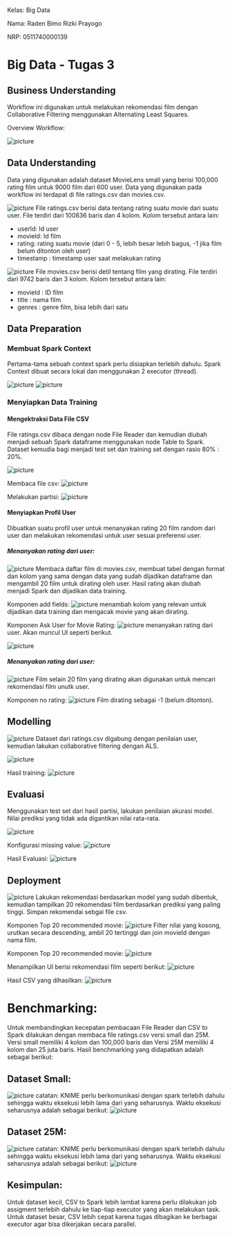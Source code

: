 Kelas: Big Data

Nama: Raden Bimo Rizki Prayogo

NRP: 0511740000139

# Big Data - Tugas 3

## Business Understanding
Workflow ini digunakan untuk melakukan rekomendasi film dengan Collaborative Filtering menggunakan Alternating Least Squares.

Overview Workflow:

![picture](/img/overview.PNG)

## Data Understanding

Data yang digunakan adalah dataset MovieLens small yang berisi 100,000 rating film untuk 9000 film dari 600 user. Data yang digunakan pada workflow ini terdapat di file ratings.csv dan movies.csv.

![picture](/img/ratings_csv.PNG)
File ratings.csv berisi data tentang rating suatu movie dari suatu user. File terdiri dari 100836 baris dan 4 kolom. Kolom tersebut antara lain:

* userId: Id user
* movieId: Id film
* rating: rating suatu movie (dari 0 - 5, lebih besar lebih bagus, -1 jika film belum ditonton oleh user)
* timestamp : timestamp user saat melakukan rating

![picture](/img/movies_csv.PNG)
File movies.csv berisi detil tentang film yang dirating. File terdiri dari 9742 baris dan 3 kolom. Kolom tersebut antara lain:

* movieId : ID film
* title : nama film
* genres : genre film, bisa lebih dari satu

## Data Preparation
### Membuat Spark Context
Pertama-tama sebuah context spark perlu disiapkan terlebih dahulu. Spark Context dibuat secara lokal dan menggunakan 2 executor (thread).

![picture](/img/spark_setup.PNG)
![picture](/img/spark_con.PNG)

### Menyiapkan Data Training

#### Mengektraksi Data File CSV
File ratings.csv dibaca dengan node File Reader dan kemudian diubah menjadi sebuah Spark dataframe menggunakan node Table to Spark. Dataset kemudia bagi menjadi test set dan training set dengan rasio 80% : 20%.

![picture](/img/read_spark.PNG)

Membaca file csv:
![picture](/img/file_read.PNG)

Melakukan partisi:
![picture](/img/partition.PNG)


#### Menyiapkan Profil User
Dibuatkan suatu profil user untuk menanyakan rating 20 film random dari user dan melakukan rekomendasi untuk user sesuai preferensi user.

##### Menanyakan rating dari user:
![picture](/img/ask_user.PNG)
Membaca daftar film di movies.csv, membuat tabel dengan format dan kolom yang sama dengan data yang sudah dijadikan dataframe dan mengambil 20 film untuk dirating oleh user. Hasil rating akan diubah menjadi Spark dan dijadikan data training.

Komponen add fields:
![picture](/img/komp_add_field.PNG)
menambah kolom yang relevan untuk dijadikan data training dan mengacak movie yang akan dirating.

Komponen Ask User for Movie Rating:
![picture](/img/komp_ask_user.PNG)
menanyakan rating dari user. Akan muncul UI seperti berikut.

![picture](/img/ask_user_ui.PNG)

##### Menanyakan rating dari user:
![picture](/img/prep_recom.PNG)
Film selain 20 film yang dirating akan digunakan untuk mencari rekomendasi film unutk user.

Komponen no rating:
![picture](/img/komp_no_rating.PNG)
Film dirating sebagai -1 (belum ditonton).

## Modelling
![picture](/img/modelling.PNG)
Dataset dari ratings.csv digabung dengan penilaian user, kemudian lakukan collaborative filtering dengan ALS.

![picture](/img/ALS.PNG)


Hasil training:
![picture](/img/res_training.PNG)

## Evaluasi
Menggunakan test set dari hasil partisi, lakukan penilaian akurasi model. Nilai prediksi yang tidak ada digantikan nilai rata-rata.

![picture](/img/evaluation.PNG)

Konfigurasi missing value:
![picture](/img/miss_val.PNG)

Hasil Evaluasi:
![picture](/img/scorer.PNG)


## Deployment 
![picture](/img/Deployment.PNG)
Lakukan rekomendasi berdasarkan model yang sudah dibentuk, kemudian tampilkan 20 rekomendasi film berdasarkan prediksi yang paling tinggi. Simpan rekomendai sebgai file csv.

Komponen Top 20 recommended movie:
![picture](/img/komp_top_20.PNG)
Filter nilai yang kosong, urutkan secara descending, ambil 20 tertinggi dan join movieId dengan nama film.

Komponen Top 20 recommended movie:
![picture](/img/komp_display_recom.PNG)

Menampilkan UI berisi rekomendasi film seperti berikut:
![picture](/img/recom_ui.PNG)

Hasil CSV yang dihasilkan:
![picture](/img/res_csv.PNG)


# Benchmarking:
Untuk membandingkan kecepatan pembacaan File Reader dan CSV to Spark dilakukan dengan membaca file ratings.csv versi small dan 25M. Versi small memiliki 4 kolom dan 100,000 baris dan Versi 25M memiliki 4 kolom dan 25 juta baris. Hasil benchmarking yang didapatkan adalah sebagai berikut:
## Dataset Small:
![picture](/img/benchmark_small.PNG)
catatan: KNIME perlu berkomunikasi dengan spark terlebih dahulu sehingga waktu eksekusi lebih lama dari yang seharusnya. Waktu eksekusi seharusnya adalah sebagai berikut:
![picture](/img/benchmark_small_SparkUI.PNG)

## Dataset 25M:
![picture](/img/benchmark_big.PNG)
catatan: KNIME perlu berkomunikasi dengan spark terlebih dahulu sehingga waktu eksekusi lebih lama dari yang seharusnya. Waktu eksekusi seharusnya adalah sebagai berikut:
![picture](/img/benchmark_big_SparkUI.PNG)

## Kesimpulan:
Untuk dataset kecil, CSV to Spark lebih lambat karena perlu dilakukan job assigment terlebih dahulu ke tiap-tiap executor yang akan melakukan task. Untuk dataset besar, CSV lebih cepat karena tugas dibagikan ke berbagai executor agar bisa dikerjakan secara parallel. 



